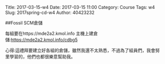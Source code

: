 Title: 2017-03-15-w4
Date: 2017-03-15 11:00
Category: Course
Tags: w4
Slug: 2017spring-cd-w4
Author: 40423232

##Fossil SCM倉儲
<p>每組要在https://mde2a2.kmol.info 主機上建倉儲:<a href="https://mde2a2.kmol.info/cdbg5">https://mde2a2.kmol.info/cdbg5</a></p>

<p>心得:這禮拜要建立好各組的倉儲，雖然我還不太熟悉，不過為了組員們，我會努里學習的，他們也都很樂意幫助我。</p>